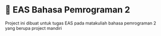 # 🚀 EAS Bahasa Pemrograman 2

Project ini dibuat untuk tugas EAS pada matakuliah bahasa pemrograman 2 yang berupa project mandiri